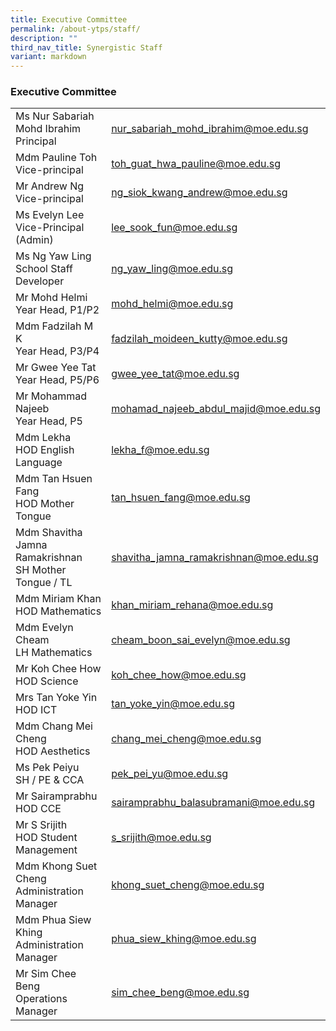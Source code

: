 ```yaml
---
title: Executive Committee
permalink: /about-ytps/staff/
description: ""
third_nav_title: Synergistic Staff
variant: markdown
---
```

### Executive Committee

|||
|---|---|
|Ms Nur Sabariah Mohd Ibrahim<br> Principal|[nur_sabariah_mohd_ibrahim@moe.edu.sg](mailto:Nur_Sabariah_Mohd_Ibrahim@moe.edu.sg)|
|Mdm Pauline Toh<br>Vice-principal|[toh_guat_hwa_pauline@moe.edu.sg](mailto:toh_guat_hwa_pauline@moe.edu.sg)|
|Mr Andrew Ng<br>Vice-principal|[ng_siok_kwang_andrew@moe.edu.sg](mailto:ng_siok_kwang_andrew@moe.edu.sg)|
|Ms Evelyn Lee<br>Vice-Principal (Admin)|[lee_sook_fun@moe.edu.sg](mailto:lee_sook_fun@moe.edu.sg)|
|Ms Ng Yaw Ling<br>School Staff Developer|[ng_yaw_ling@moe.edu.sg](mailto:ng_yaw_ling@moe.edu.sg)|
|Mr Mohd Helmi<br>Year Head, P1/P2|[mohd_helmi@moe.edu.sg](mailto:mohd_helmi@moe.edu.sg) |
|Mdm Fadzilah M K<br>Year Head, P3/P4|[fadzilah_moideen_kutty@moe.edu.sg](mailto:fadzilah_moideen_kutty@moe.edu.sg)|
| Mr Gwee Yee Tat <br>Year Head, P5/P6|[gwee_yee_tat@moe.edu.sg](mailto:gwee_yee_tat@moe.edu.sg) |
|Mr Mohammad Najeeb<br> Year Head, P5|[mohamad_najeeb_abdul_majid@moe.edu.sg](mailto:mohamad_najeeb_abdul_majid@moe.edu.sg)|
|Mdm Lekha<br> HOD English Language|[lekha_f@moe.edu.sg](mailto:lekha_f@moe.edu.sg)|
|Mdm Tan Hsuen Fang<br>HOD Mother Tongue|[tan_hsuen_fang@moe.edu.sg](mailto:tan_hsuen_fang@moe.edu.sg) |
|Mdm Shavitha Jamna Ramakrishnan<br> SH Mother Tongue / TL|[shavitha_jamna_ramakrishnan@moe.edu.sg](mailto:shavitha_jamna_ramakrishnan@moe.edu.sg)|
|Mdm Miriam Khan<br> HOD Mathematics|[khan_miriam_rehana@moe.edu.sg](mailto:khan_miriam_rehana@moe.edu.sg)|
| Mdm Evelyn Cheam <br>LH Mathematics|[cheam_boon_sai_evelyn@moe.edu.sg](mailto:cheam_boon_sai_evelyn@moe.edu.sg)|
|Mr Koh Chee How <br>HOD Science|[koh_chee_how@moe.edu.sg](mailto:koh_chee_how@moe.edu.sg)|
|Mrs Tan Yoke Yin <br>HOD ICT |[tan_yoke_yin@moe.edu.sg](mailto:tan_yoke_yin@moe.edu.sg)|
| Mdm Chang Mei Cheng <br>HOD Aesthetics|[chang_mei_cheng@moe.edu.sg](mailto:chang_mei_cheng@moe.edu.sg)|
|Ms Pek Peiyu <br>SH / PE &amp; CCA|[pek_pei_yu@moe.edu.sg](mailto:pek_pei_yu@moe.edu.sg)|
| Mr Sairamprabhu <br>HOD CCE|[sairamprabhu_balasubramani@moe.edu.sg](mailto:sairamprabhu_balasubramani@moe.edu.sg)|
|Mr S Srijith <br>HOD Student Management|[s_srijith@moe.edu.sg](mailto:s_srijith@moe.edu.sg) |
|Mdm Khong Suet Cheng <br>Administration Manager|[khong_suet_cheng@moe.edu.sg](mailto:khong_suet_cheng@moe.edu.sg)|
|Mdm Phua Siew Khing <br>Administration Manager|[phua_siew_khing@moe.edu.sg](mailto:phua_siew_khing@moe.edu.sg)|
|Mr Sim Chee Beng<br> Operations Manager|[sim_chee_beng@moe.edu.sg](mailto:sim_chee_beng@moe.edu.sg)|